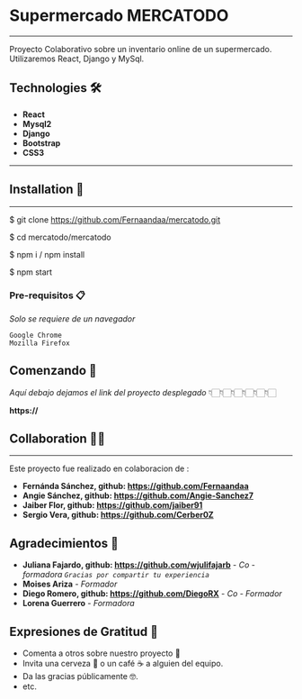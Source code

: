 # Supermercado MERCATODO
***
Proyecto Colaborativo sobre un inventario online de un supermercado. Utilizaremos React, Django y MySql.

## Technologies 🛠️
* **React**
* **Mysql2**
* **Django**
* **Bootstrap**
* **CSS3**

***

## Installation 📝
***

$ git clone https://github.com/Fernaandaa/mercatodo.git

$ cd mercatodo/mercatodo 

$ npm i  / npm install

$ npm start

### Pre-requisitos 📋

_Solo se requiere de un navegador_

```
Google Chrome
Mozilla Firefox

```

## Comenzando 🚀

_Aquí debajo dejamos el link del proyecto desplegado_
                 👇🏻👇🏻👇🏻👇🏻👇🏻👇🏻

**https://**


## Collaboration 🤝🏻
***
Este proyecto fue realizado en colaboracion de :
* **Fernánda Sánchez, github: https://github.com/Fernaandaa**
* **Angie Sánchez, github: https://github.com/Angie-Sanchez7**
* **Jaiber Flor, github: https://github.com/jaiber91**
* **Sergio Vera, github: https://github.com/Cerber0Z**

## Agradecimientos 👏
* **Juliana Fajardo, github: https://github.com/wjulifajarb** - *Co - formadora `Gracias por compartir tu experiencia`*
* **Moises Ariza** - *Formador* 
* **Diego Romero, github: https://github.com/DiegoRX** - *Co - Formador*
* **Lorena Guerrero** - *Formadora*

## Expresiones de Gratitud 🎁

* Comenta a otros sobre nuestro proyecto 📢
* Invita una cerveza 🍺 o un café ☕ a alguien del equipo. 
* Da las gracias públicamente 🤓.
* etc.
